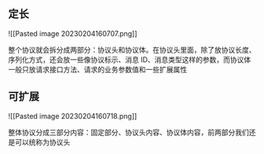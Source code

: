 ## 定长

![[Pasted image 20230204160707.png]]

整个协议就会拆分成两部分：协议头和协议体。在协议头里面，除了放协议长度、序列化方式，还会放一些像协议标示、消息 ID、消息类型这样的参数，而协议体一般只放请求接口方法、请求的业务参数值和一些扩展属性

## 可扩展

![[Pasted image 20230204160718.png]]

整体协议分成三部分内容：固定部分、协议头内容、协议体内容，前两部分我们还是可以统称为协议头